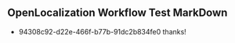 ## OpenLocalization Workflow Test MarkDown

* 94308c92-d22e-466f-b77b-91dc2b834fe0 
thanks!



<!--HONumber=Jan16_HO4-->
